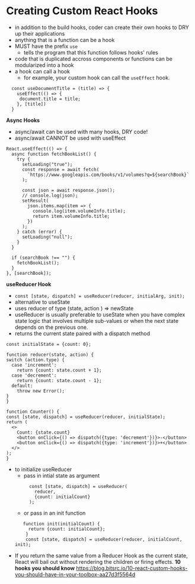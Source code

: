 # Creating Custom React Hooks

- in addition to the build hooks, coder can create their own hooks to DRY up their applications
- anything that is a function can be a hook
- MUST have the prefix `use`
  - tells the program that this function follows hooks' rules
- code that is duplicated accross components or functions can be modularized into a hook
- a hook can call a hook
  - for example, your custom hook can call the `useEffect` hook.
```
  const useDocumentTitle = (title) => {
    useEffect(() => {
     document.title = title;
    }, [title])
  }
``` 
**Async Hooks**
  - async/await can be used with many hooks, DRY code!
  - async/await CANNOT be used with useEffect
  ```
  React.useEffect(() => {
    async function fetchBookList() {
      try {
        setLoading("true");
        const response = await fetch(
          `https://www.googleapis.com/books/v1/volumes?q=${searchBook}`
        );

        const json = await response.json();
        // console.log(json);
        setResult(
          json.items.map(item => {
            console.log(item.volumeInfo.title);
            return item.volumeInfo.title;
          })
        );
      } catch (error) {
        setLoading("null");
      }
    }

    if (searchBook !== "") {
      fetchBookList();
    }
  }, [searchBook]);
  ```
**useReducer Hook**
  - `const [state, dispatch] = useReducer(reducer, initialArg, init);`
  - alternative to useState
  - uses reducer of type (state, action ) => newState
  - useReducer is usually preferable to useState when you have complex state logic that involves multiple sub-values or when the next state depends on the previous one.
  - returns the current state paired with a dispatch method
  ```
  const initialState = {count: 0};

function reducer(state, action) {
  switch (action.type) {
    case 'increment':
      return {count: state.count + 1};
    case 'decrement':
      return {count: state.count - 1};
    default:
      throw new Error();
  }
}

function Counter() {
  const [state, dispatch] = useReducer(reducer, initialState);
  return (
    <>
      Count: {state.count}
      <button onClick={() => dispatch({type: 'decrement'})}>-</button>
      <button onClick={() => dispatch({type: 'increment'})}>+</button>
    </>
  );
}
  ```
  - to initialize useReducer
    - pass in intial state as argument 
      ```
        const [state, dispatch] = useReducer(
          reducer,
          {count: initialCount}
        );
      ```
    - or pass in an init function
    ```
       function init(initialCount) {
         return {count: initialCount};
        }
        const [state, dispatch] = useReducer(reducer, initialCount, init);
    ```
  - If you return the same value from a Reducer Hook as the current state, React will bail out without rendering the children or firing effects.
**10 hooks you should know**
https://blog.bitsrc.io/10-react-custom-hooks-you-should-have-in-your-toolbox-aa27d3f5564d